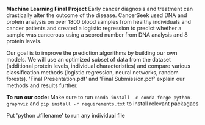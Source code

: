 **Machine Learning Final Project** 
Early cancer diagnosis and treatment can drastically alter the outcome of the disease. CancerSeek used DNA and protein analysis on over 1800 blood samples from healthy individuals and cancer patients and created a logistic regression to predict whether a sample was cancerous using a scored number from DNA analysis and 8 protein levels.

Our goal is to improve the prediction algorithms by building our own models. We will use an optimized subset of data from the dataset (additional protein levels, individual characteristics) and compare various classification methods (logistic regression, neural networks, random forests). 'Final Presentation.pdf' and 'Final Submission.pdf' explain our methods and results further.

**To run our code:**
Make sure to run `conda install -c conda-forge python-graphviz` and `pip install -r requirements.txt` to install relevant packagaes

Put 'python ./filename' to run any individual file
